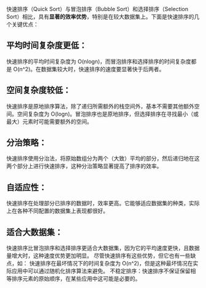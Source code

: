 快速排序（Quick Sort）与冒泡排序（Bubble Sort）和选择排序（Selection Sort）相比，具有**显著的效率优势**，特别是在较大数据集上。下面是快速排序的几个关键优点：
## 平均时间复杂度更低：
快速排序的平均时间复杂度为 O(nlogn)，而冒泡排序和选择排序的时间复杂度都是 O(n^2)。在数据集较大时，快速排序的速度要显著快于后两者。
## 空间复杂度较低：
快速排序是原地排序算法，除了递归所需额外的栈空间外，基本不需要其他额外空间。空间复杂度为 O(logn)。冒泡排序也是原地排序，但选择排序在寻找最小（或最大）元素时可能需要额外的空间。
## 分治策略：
快速排序使用分治法，将原始数组分为两个（大致）平均的部分，然后递归地在这两个部分上进行快速排序，这种分治策略显著提高了排序的效率。
## 自适应性：
快速排序在处理部分已排序的数据时，效率更高。它能够适应数据集的种类，实际上在各种不同配置的数据集上表现都很好。
## 适合大数据集：
快速排序比冒泡排序和选择排序更适合大数据集，因为它的平均速度更快，且数据量增大时，这种速度优势更加明显。
尽管快速排序有这些优势，但它也有一些缺点，如：
快速排序在最坏情况下的时间复杂度为 O(n^2)，但是这种最坏情况在实际应用中可以通过随机化排序算法来避免。
不稳定排序：快速排序不保证保留相等排序元素的原始顺序，在某些应用中这可能是必要的。